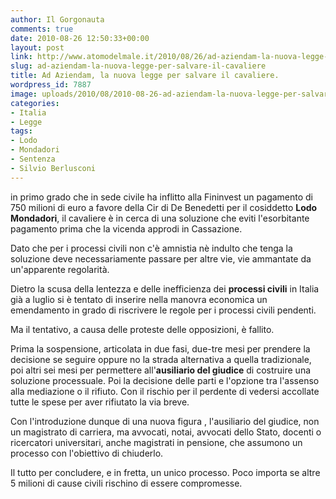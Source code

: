 ```yaml
---
author: Il Gorgonauta
comments: true
date: 2010-08-26 12:50:33+00:00
layout: post
link: http://www.atomodelmale.it/2010/08/26/ad-aziendam-la-nuova-legge-per-salvare-il-cavaliere/
slug: ad-aziendam-la-nuova-legge-per-salvare-il-cavaliere
title: Ad Aziendam, la nuova legge per salvare il cavaliere.
wordpress_id: 7887
image: uploads/2010/08/2010-08-26-ad-aziendam-la-nuova-legge-per-salvare-il-cavaliere.jpg
categories:
- Italia
- Legge
tags:
- Lodo
- Mondadori
- Sentenza
- Silvio Berlusconi
---
```


 in primo grado che in sede civile ha inflitto alla Fininvest un pagamento di  750 milioni di euro a favore della Cir di De Benedetti per il cosiddetto **Lodo Mondadori**, il cavaliere è in cerca di una soluzione che eviti l'esorbitante pagamento prima che la vicenda approdi in Cassazione.

Dato che per i processi civili non c'è amnistia nè indulto che tenga la soluzione deve necessariamente passare per altre vie, vie ammantate da un'apparente regolarità.

Dietro la scusa della lentezza e delle inefficienza dei **processi civili** in Italia già a luglio si è tentato di inserire nella manovra economica un emendamento in grado di riscrivere le regole per i processi civili pendenti.

Ma il tentativo, a causa delle proteste delle opposizioni, è fallito.

Prima la sospensione, articolata in due fasi, due-tre mesi per prendere  la decisione se seguire oppure no la strada alternativa a quella  tradizionale, poi altri sei mesi per permettere all'**ausiliario del giudice** di  costruire una soluzione processuale. Poi la decisione delle parti e  l'opzione tra l'assenso alla mediazione o il rifiuto. Con il rischio per il perdente di vedersi accollate tutte le spese per aver rifiutato la via breve.

Con l'introduzione dunque di una nuova figura , l'ausiliario del giudice, non un magistrato di carriera, ma avvocati, notai, avvocati dello  Stato, docenti o ricercatori universitari, anche magistrati in pensione,  che assumono un processo con l'obiettivo di chiuderlo.

Il tutto per concludere, e in fretta, un unico processo. Poco importa se altre 5 milioni di cause civili rischino di essere compromesse.
